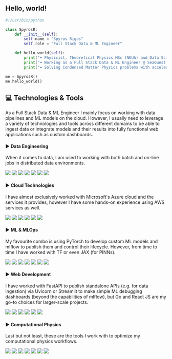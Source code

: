 ## Hello, world!

```python
#!/usr/bin/python

class SpyrosR:
    def __init__(self):
        self.name = "Spyros Rigas"
        self.role = "Full Stack Data & ML Engineer"

    def hello_world(self):
        print("➡ Physicist, Theoretical Physics MSc (NKUA) and Data Science & Machine Learning MSc (NTUA)")
        print("➡ Working as a Full Stack Data & ML Engineer @ SeaQuest Marine Technologies.")
        print("➡ Solving Condensed Matter Physics problems with accelerated computing methods as a hobby.")

me = SpyrosR()
me.hello_world()
```

## 💻 Technologies \& Tools

As a Full Stack Data & ML Engineer I mainly focus on working with data pipelines and ML models on the cloud. However, I usually need to leverage a variety of technologies and tools across different domains to be able to ingest data or integrate models and their results into fully functional web applications such as custom dashboards.

#### ▶ Data Engineering

When it comes to data, I am used to working with both batch and on-line jobs in distributed data environments.

![](https://img.shields.io/badge/Apache-Spark-informational?logo=apache-spark&logoColor=white&style=flat&color=486393)
![](https://img.shields.io/badge/Apache-Airflow-informational?logo=apache-airflow&logoColor=white&style=flat&color=486393)
![](https://img.shields.io/badge/Apache-Kafka-informational?logo=apache-kafka&logoColor=white&style=flat&color=486393)
![](https://img.shields.io/badge/Delta-Lake-informational?logo=databricks&logoColor=white&style=flat&color=486393)
![](https://img.shields.io/badge/SQL-PostgreSQL-informational?logo=postgresql&logoColor=white&style=flat&color=486393)
![](https://img.shields.io/badge/NoSQL-MongoDB-informational?logo=mongodb&logoColor=white&style=flat&color=486393)
![](https://img.shields.io/badge/TSDB-InfluxDB-informational?logo=influxdb&logoColor=white&style=flat&color=486393)

#### ▶ Cloud Technologies

I have almost exclusively worked with Microsoft's Azure cloud and the services it provides, however I have some hands-on experience using AWS services as well.

![](https://img.shields.io/badge/Azure-Data%20Factory-informational?logo=microsoftazure&logoColor=white&style=flat&color=486393)
![](https://img.shields.io/badge/Azure-Databricks-informational?logo=databricks&logoColor=white&style=flat&color=486393)
![](https://img.shields.io/badge/Azure-IoT%20Hub-informational?logo=microsoftazure&logoColor=white&style=flat&color=486393)
![](https://img.shields.io/badge/Azure-Event%20Hubs-informational?logo=microsoftazure&logoColor=white&style=flat&color=486393)
![](https://img.shields.io/badge/Azure-Functions-informational?logo=azurefunctions&logoColor=white&style=flat&color=486393)
![](https://img.shields.io/badge/Docker-Engine-informational?logo=docker&logoColor=white&style=flat&color=486393)

#### ▶ ML & MLOps

My favourite combo is using PyTorch to develop custom ML models and mlflow to publish them and control their lifecycle. However, from time to time I have worked with TF or even JAX (for PINNs).

![](https://img.shields.io/badge/Python-PyTorch-informational?logo=python&logoColor=white&style=flat&color=486393)
![](https://img.shields.io/badge/Python-TensorFlow-informational?logo=python&logoColor=white&style=flat&color=486393)
![](https://img.shields.io/badge/Python-JAX-informational?logo=python&logoColor=white&style=flat&color=486393)
![](https://img.shields.io/badge/Python-Flax-informational?logo=python&logoColor=white&style=flat&color=486393)
![](https://img.shields.io/badge/Python-OpenCV-informational?logo=python&logoColor=white&style=flat&color=486393)
![](https://img.shields.io/badge/Python-LightGBM-informational?logo=python&logoColor=white&style=flat&color=486393)
![](https://img.shields.io/badge/Python-mlflow-informational?logo=mlflow&logoColor=white&style=flat&color=486393)

#### ▶ Web Development

I have worked with FastAPI to publish standalone APIs (e.g. for data ingestion) via Uvicorn or Streamlit to make simple ML debugging dashboards (beyond the capabilities of mlflow), but Go and React JS are my go-to choices for larger-scale projects.

![](https://img.shields.io/badge/Web-HTML5-informational?logo=html5&logoColor=white&style=flat&color=486393)
![](https://img.shields.io/badge/Web-CSS3-informational?logo=css3&logoColor=white&style=flat&color=486393)
![](https://img.shields.io/badge/React-JS-informational?logo=react&logoColor=white&style=flat&color=486393)
![](https://img.shields.io/badge/Go-Lang-informational?logo=go&logoColor=white&style=flat&color=486393)
![](https://img.shields.io/badge/Python-FastAPI-informational?logo=fastapi&logoColor=white&style=flat&color=486393)
![](https://img.shields.io/badge/Python-Streamlit-informational?logo=streamlit&logoColor=white&style=flat&color=486393)

#### ▶ Computational Physics

Last but not least, these are the tools I work with to optimize my computational physics workflows.

![](https://img.shields.io/badge/Python-NumPy-informational?logo=python&logoColor=white&style=flat&color=486393)
![](https://img.shields.io/badge/Python-SciPy-informational?logo=scipy&logoColor=white&style=flat&color=486393)
![](https://img.shields.io/badge/Python-Numba-informational?logo=python&logoColor=white&style=flat&color=486393)
![](https://img.shields.io/badge/Python-CuPy-informational?logo=python&logoColor=white&style=flat&color=486393)
![](https://img.shields.io/badge/Python-joblib-informational?logo=python&logoColor=white&style=flat&color=486393)
![](https://img.shields.io/badge/Julia-Lang-informational?logo=julia&logoColor=white&style=flat&color=486393)
![](https://img.shields.io/badge/Fortran-Lang-informational?logo=fortran&logoColor=white&style=flat&color=486393)


<br>



<!--<p align="center">
  <img src="mossgif.gif">
</p>-->

<!-- <a href="https://github.com/srigas/srigas">
  <img align="center" src="https://github-readme-stats.vercel.app/api?username=srigas&show_icons=true&line_height=27&count_private=true&title_color=ffffff&text_color=ffffff&icon_color=818fa3&bg_color=515050" alt="Spyros' GitHub Stats" />
</a>
<a href="https://github.com/srigas/srigas">
  <img align="center" src="https://github-readme-stats.vercel.app/api/top-langs/?username=srigas&title_color=ffffff&text_color=ffffff&icon_color=5d9ca6&bg_color=515050&langs_count=3&hide=FORTRAN,CSS,SCSS,HTML,jupyter%20notebook&custom_title=Most%20Frequent%20Languages" />
</a> -->
